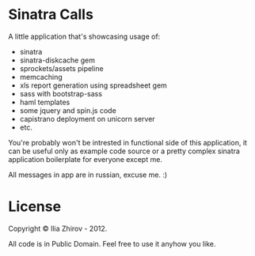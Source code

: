 # Sinatra Calls

A little application that's showcasing usage of:
* sinatra
* sinatra-diskcache gem
* sprockets/assets pipeline
* memcaching
* xls report generation using spreadsheet gem
* sass with bootstrap-sass
* haml templates
* some jquery and spin.js code
* capistrano deployment on unicorn server
* etc.

You're probably won't be intrested in functional side of this application, it can be useful only as example code source or a pretty complex sinatra application boilerplate for everyone except me.

All messages in app are in russian, excuse me. :)

# License

Copyright © Ilia Zhirov - 2012.

All code is in Public Domain. Feel free to use it anyhow you like.
